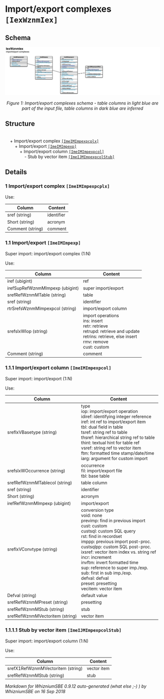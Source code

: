 Import/export complexes ``[IexWznmIex]``
===

Schema
---

![](./IexWznmIex.jpg)

<p align="center"><em>Figure 1: Import/export complexes schema - table columns in light blue are part of the input file, table columns in dark blue are inferred</em></p>

Structure
---

[//]: # (IP structure - BEGIN)

<br>&nbsp;&nbsp;&nbsp;&nbsp;\+ Import/export complex [``[ImeIMImpexpcplx]``](#1-import/export-complex-imeimimpexpcplx)
<br>&nbsp;&nbsp;&nbsp;&nbsp;&nbsp;&nbsp;&nbsp;&nbsp;\+ Import/export [``[ImeIMImpexp]``](#11-import/export-imeimimpexp)
<br>&nbsp;&nbsp;&nbsp;&nbsp;&nbsp;&nbsp;&nbsp;&nbsp;&nbsp;&nbsp;&nbsp;&nbsp;\+ Import/export column [``[ImeIMImpexpcol]``](#111-import/export-column-imeimimpexpcol)
<br>&nbsp;&nbsp;&nbsp;&nbsp;&nbsp;&nbsp;&nbsp;&nbsp;&nbsp;&nbsp;&nbsp;&nbsp;&nbsp;&nbsp;&nbsp;&nbsp;\- Stub by vector item [``[ImeIJMImpexpcolStub]``](#1111-stub-by-vector-item-imeijmimpexpcolstub)

[//]: # (IP structure - END)

Details
---

### 1 Import/export complex ``[ImeIMImpexpcplx]``

[//]: # (IP ImeIMImpexpcplx.superUse - BEGIN)

Use:

[//]: # (IP ImeIMImpexpcplx.superUse - END)

[//]: # (IP ImeIMImpexpcplx.columns - BEGIN)

Column|Content|
-|-|
sref (string)|identifier|
Short (string)|acronym|
Comment (string)|comment|

[//]: # (IP ImeIMImpexpcplx.columns - END)

### 1.1 Import/export ``[ImeIMImpexp]``

[//]: # (IP ImeIMImpexp.superUse - BEGIN)

Super import: import/export complex (1:N)

Use:

[//]: # (IP ImeIMImpexp.superUse - END)

[//]: # (IP ImeIMImpexp.columns - BEGIN)

Column|Content|
-|-|
iref (ubigint)|ref|
irefSupRefWznmMImpexp (ubigint)|super import/export|
srefRefWznmMTable (string)|table|
sref (string)|identifier|
rtrSrefsWznmMImpexpcol (string)|import/export column|
srefsIxWIop (string)|import operations<br>ins: insert<br>retr: retrieve<br>retrupd: retrieve and update<br>retrins: retrieve, else insert<br>rmv: remove<br>cust: custom|
Comment (string)|comment|

[//]: # (IP ImeIMImpexp.columns - END)

### 1.1.1 Import/export column ``[ImeIMImpexpcol]``

[//]: # (IP ImeIMImpexpcol.superUse - BEGIN)

Super import: import/export (1:N)

Use:

[//]: # (IP ImeIMImpexpcol.superUse - END)

[//]: # (IP ImeIMImpexpcol.columns - BEGIN)

Column|Content|
-|-|
srefIxVBasetype (string)|type<br>iop: import/export operation<br>idiref: identifying integer reference<br>iref: int ref to import/export item<br>tbl: dual field in table<br>tsref: string ref to table<br>thsref: hierarchical string ref to table<br>thint: textual hint for table ref<br>vsref: string ref to vector item<br>ftm: formatted time stamp/date/time<br>iarg: argument for custom import|
srefsIxWOccurrence (string)|occurrence<br>fil: import/export file<br>tbl: base table|
srefRefWznmMTablecol (string)|table column|
sref (string)|identifier|
Short (string)|acronym|
irefRefWznmMImpexp (ubigint)|import/export|
srefIxVConvtype (string)|conversion type<br>void: none<br>previmp: find in previous import<br>cust: custom<br>custsql: custom SQL query<br>rst: find in recordset<br>imppp: previous import post-proc.<br>custsqlpp: custom SQL post-proc.<br>ixsref: vector item index vs. string ref<br>incr: increment<br>invftm: invert formatted time<br>sup: reference to super imp./exp.<br>sub: first in sub imp./exp.<br>defval: defval<br>preset: presetting<br>vecitem: vector item|
Defval (string)|default value|
srefRefWznmMPreset (string)|presetting|
srefRefWznmMStub (string)|stub|
srefRefWznmMVectoritem (string)|vector item|

[//]: # (IP ImeIMImpexpcol.columns - END)

### 1.1.1.1 Stub by vector item ``[ImeIJMImpexpcolStub]``

[//]: # (IP ImeIJMImpexpcolStub.superUse - BEGIN)

Super import: import/export column (1:N)

Use:

[//]: # (IP ImeIJMImpexpcolStub.superUse - END)

[//]: # (IP ImeIJMImpexpcolStub.columns - BEGIN)

Column|Content|
-|-|
srefX1RefWznmMVectoritem (string)|vector item|
srefRefWznmMStub (string)|stub|

[//]: # (IP ImeIJMImpexpcolStub.columns - END)

<em>Markdown for WhizniumSBE 0.9.12 auto-generated (what else ;-) ) by WhizniumSBE on 16 Sep 2018</em>
